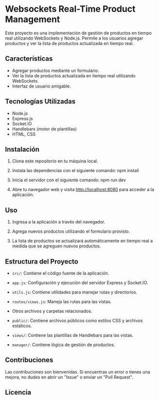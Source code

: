 # Websockets Real-Time Product Management

Este proyecto es una implementación de gestión de productos en tiempo real utilizando WebSockets y Node.js. Permite a los usuarios agregar productos y ver la lista de productos actualizada en tiempo real.

## Características

- Agregar productos mediante un formulario.
- Ver la lista de productos actualizada en tiempo real utilizando WebSockets.
- Interfaz de usuario amigable.

## Tecnologías Utilizadas

- Node.js
- Express.js
- Socket.IO
- Handlebars (motor de plantillas)
- HTML, CSS

## Instalación

1. Clona este repositorio en tu máquina local.

2. Instala las dependencias con el siguiente comando: npm install


3. Inicia el servidor con el siguiente comando: npm run dev


4. Abre tu navegador web y visita [http://localhost:8080](http://localhost:8080/realtimeproducts) para acceder a la aplicación.

## Uso

1. Ingresa a la aplicación a través del navegador.

2. Agrega nuevos productos utilizando el formulario provisto.

3. La lista de productos se actualizará automáticamente en tiempo real a medida que se agreguen nuevos productos.

## Estructura del Proyecto

- `src/`: Contiene el código fuente de la aplicación.
- `app.js`: Configuración y ejecución del servidor Express y Socket.IO.
- `utils.js`: Contiene utilidades para manejar rutas y directorios.
- `routes/views.js`: Maneja las rutas para las vistas.
- Otros archivos y carpetas relacionados.

- `public/`: Contiene archivos públicos como estilos CSS y archivos estáticos.

- `views/`: Contiene las plantillas de Handlebars para las vistas.

- `manager/`: Contiene lógica de gestión de productos.

## Contribuciones

Las contribuciones son bienvenidas. Si encuentras un error o tienes una mejora, no dudes en abrir un "Issue" o enviar un "Pull Request".

## Licencia




